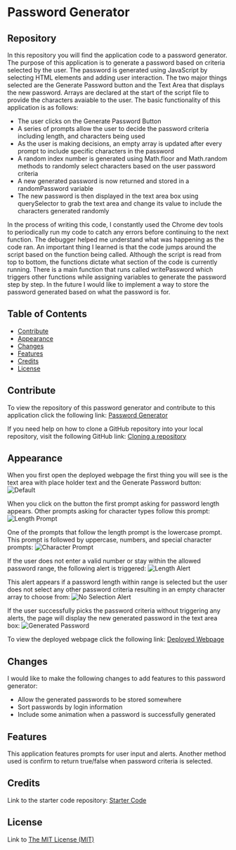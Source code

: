 # Password Generator

## Repository

In this repository you will find the application code to a password generator. The purpose of this application is to generate a password based on criteria selected by the user. The password is generated using JavaScript by selecting HTML elements and adding user interaction. The two major things selected are the Generate Password button and the Text Area that displays the new password. Arrays are declared at the start of the script file to provide the characters avaiable to the user. The basic functionality of this application is as follows: 

- The user clicks on the Generate Password Button
- A series of prompts allow the user to decide the password criteria including length, and characters being used
- As the user is making decisions, an empty array is updated after every prompt to include specific characters in the password
- A random index number is generated using Math.floor and Math.random methods to randomly select characters based on the user password criteria 
- A new generated password is now returned and stored in a randomPassword variable
- The new password is then displayed in the text area box using querySelector to grab the text area and change its value to include the characters generated randomly 

In the process of writing this code, I constantly used the Chrome dev tools to periodically run my code to catch any errors before continuing to the next function. The debugger helped me understand what was happening as the code ran. An important thing I learned is that the code jumps around the script based on the function being called. Although the script is read from top to bottom, the functions dictate what section of the code is currently running. There is a main function that runs called writePassword which triggers other functions while assigning variables to generate the password step by step. In the future I would like to implement a way to store the password generated based on what the password is for.

## Table of Contents

- [Contribute](#contribute)
- [Appearance](#appearance)
- [Changes](#changes)
- [Features](#features)
- [Credits](#credits)
- [License](#license)

## Contribute

To view the repository of this password generator and contribute to this application click the following link:  [Password Generator](https://github.com/lmansilla92/password-generator)

If you need help on how to clone a GitHub repository into your local repository, visit the following GitHub link: [Cloning a repository](https://docs.github.com/en/repositories/creating-and-managing-repositories/cloning-a-repository) 

## Appearance

When you first open the deployed webpage the first thing you will see is the text area with place holder text and the Generate Password button:
    ![Default](assets/images/password-generator-default.png)

When you click on the button the first prompt asking for password length appears. Other prompts asking for character types follow this prompt:
    ![Length Prompt](assets/images/password-generator-length.png)

One of the prompts that follow the length prompt is the lowercase prompt. This prompt is followed by uppercase, numbers, and special character prompts:
    ![Character Prompt](assets/images/password-generator-lowercase.png)

If the user does not enter a valid number or stay within the allowed password range, the following alert is triggered:
    ![Length Alert](assets/images/length-number-alert.png)

This alert appears if a password length within range is selected but the user does not select any other password criteria resulting in an empty character array to choose from:
    ![No Selection Alert](assets/images/no-selection-alert.png)

If the user successfully picks the password criteria without triggering any alerts, the page will display the new generated password in the text area box:
    ![Generated Password](assets/images/generated-password.png)    

To view the deployed webpage click the following link: [Deployed Webpage](https://lmansilla92.github.io/password-generator/)

## Changes

I would like to make the following changes to add features to this password generator:

- Allow the generated passwords to be stored somewhere
- Sort passwords by login information
- Include some animation when a password is successfully generated


## Features

This application features prompts for user input and alerts. Another method used is confirm to return true/false when password criteria is selected.

## Credits

Link to the starter code repository: [Starter Code](https://github.com/coding-boot-camp/friendly-parakeet)

## License

Link to [The MIT License (MIT)](https://github.com/lmansilla92/password-generator/blob/main/LICENSE)
